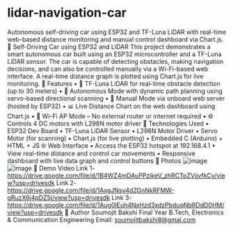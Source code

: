 # lidar-navigation-car
Autonomous self-driving car using ESP32 and TF-Luna LiDAR with real-time web-based distance monitoring and manual control dashboard via Chart.js.
🚗 Self-Driving Car using ESP32 and LiDAR
This project demonstrates a smart autonomous car built using an ESP32 microcontroller and a TF-Luna LiDAR sensor. The car is capable of detecting obstacles, making navigation decisions, and can also be controlled manually via a Wi-Fi-based web interface. A real-time distance graph is plotted using Chart.js for live monitoring.
🔧 Features
•	📡 TF-Luna LiDAR for real-time obstacle detection (up to 30 meters)
•	🧠 Autonomous Mode with dynamic path planning using servo-based directional scanning
•	🔹 Manual Mode via onboard web server (hosted by ESP32)
•	📊 Live Distance Chart on the web dashboard using Chart.js
•	📶 Wi-Fi AP Mode – No external router or internet required
•	⚙️ Controls 4 DC motors with L298N motor driver
🧰 Technologies Used
•	ESP32 Dev Board
•	TF-Luna LiDAR Sensor
•	L298N Motor Driver
•	Servo Motor (for scanning)
•	Chart.js (for live plotting)
•	Embedded C (Arduino) + HTML + JS
🌐 Web Interface
•	Access the ESP32 hotspot at 192.168.4.1
•	View real-time distance and control car movements
•	Responsive dashboard with live data graph and control buttons
📸 Photos
![image](https://github.com/user-attachments/assets/ae2d9ed3-fcee-46b1-aa16-167c276ac737)
![image](https://github.com/user-attachments/assets/c9ba6b05-0e07-4298-ae6c-ad22c38023a6)
🎥 Demo Video
Link 1-https://drive.google.com/file/d/1B4WZ4mDAuPPzikeV_zhRCTpZVjjvfkCv/view?usp=drivesdk
Link 2- https://drive.google.com/file/d/1AxgJNsy4dZGnNkRFMW-gRuzX6j4pDZ5j/view?usp=drivesdk
Link 3- https://drive.google.com/file/d/1Aug0IEuh4NxHzd3xdzPbduqNbRDdD0HM/view?usp=drivesdk
👤 Author
Soumojit Bakshi
Final Year B.Tech, Electronics & Communication Engineering
Email: soumojitbakshi8@gmal.com
